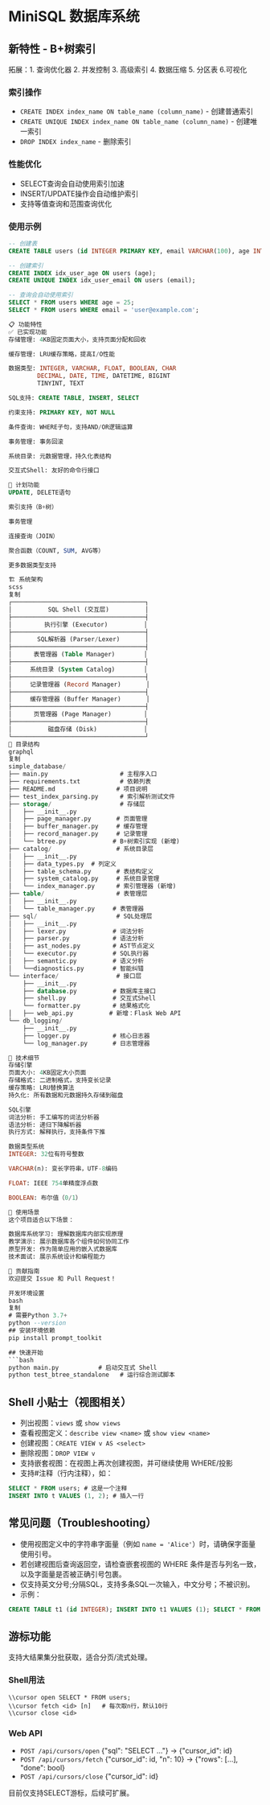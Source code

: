 # MiniSQL 数据库系统

## 新特性 - B+树索引

拓展：1. 查询优化器 2. 并发控制 3. 高级索引 4. 数据压缩 5. 分区表 6.可视化

### 索引操作
- `CREATE INDEX index_name ON table_name (column_name)` - 创建普通索引
- `CREATE UNIQUE INDEX index_name ON table_name (column_name)` - 创建唯一索引
- `DROP INDEX index_name` - 删除索引

### 性能优化
- SELECT查询会自动使用索引加速
- INSERT/UPDATE操作会自动维护索引
- 支持等值查询和范围查询优化

### 使用示例
```sql
-- 创建表
CREATE TABLE users (id INTEGER PRIMARY KEY, email VARCHAR(100), age INTEGER);

-- 创建索引
CREATE INDEX idx_user_age ON users (age);
CREATE UNIQUE INDEX idx_user_email ON users (email);

-- 查询会自动使用索引
SELECT * FROM users WHERE age = 25;
SELECT * FROM users WHERE email = 'user@example.com';

📋 功能特性
✅ 已实现功能
存储管理: 4KB固定页面大小，支持页面分配和回收

缓存管理: LRU缓存策略，提高I/O性能

数据类型: INTEGER, VARCHAR, FLOAT, BOOLEAN, CHAR
        DECIMAL, DATE, TIME, DATETIME, BIGINT
        TINYINT, TEXT

SQL支持: CREATE TABLE, INSERT, SELECT

约束支持: PRIMARY KEY, NOT NULL

条件查询: WHERE子句，支持AND/OR逻辑运算

事务管理: 事务回滚

系统目录: 元数据管理，持久化表结构

交互式Shell: 友好的命令行接口

🚧 计划功能
UPDATE, DELETE语句

索引支持（B+树）

事务管理

连接查询（JOIN）

聚合函数（COUNT, SUM, AVG等）

更多数据类型支持

🏗️ 系统架构
scss
复制
┌─────────────────────────────────────┐
│          SQL Shell (交互层)          │
├─────────────────────────────────────┤
│         执行引擎 (Executor)          │
├─────────────────────────────────────┤
│       SQL解析器 (Parser/Lexer)       │
├─────────────────────────────────────┤
│      表管理器 (Table Manager)        │
├─────────────────────────────────────┤
│     系统目录 (System Catalog)        │
├─────────────────────────────────────┤
│     记录管理器 (Record Manager)       │
├─────────────────────────────────────┤
│     缓存管理器 (Buffer Manager)       │
├─────────────────────────────────────┤
│      页管理器 (Page Manager)         │
├─────────────────────────────────────┤
│          磁盘存储 (Disk)             │
└─────────────────────────────────────┘
📁 目录结构
graphql
复制
simple_database/
├── main.py                    # 主程序入口
├── requirements.txt           # 依赖列表
├── README.md                 # 项目说明
├── test_index_parsing.py      # 索引解析测试文件
├── storage/                   # 存储层
│   ├── __init__.py
│   ├── page_manager.py       # 页面管理
│   ├── buffer_manager.py     # 缓存管理
│   ├── record_manager.py     # 记录管理
│   └── btree.py             # B+树索引实现 (新增)
├── catalog/                  # 系统目录层
│   ├── __init__.py
│   ├── data_types.py  # 列定义
│   ├── table_schema.py       # 表结构定义
│   ├── system_catalog.py     # 系统目录管理
│   └── index_manager.py      # 索引管理器 (新增)
├── table/                    # 表管理层
│   ├── __init__.py
│   └── table_manager.py     # 表管理器
├── sql/                      # SQL处理层
│   ├── __init__.py
│   ├── lexer.py             # 词法分析
│   ├── parser.py            # 语法分析
│   ├── ast_nodes.py         # AST节点定义
│   └── executor.py          # SQL执行器
│   ├── semantic.py          # 语义分析
│   └──diagnostics.py        # 智能纠错
└── interface/                # 接口层
    ├── __init__.py
    ├── database.py          # 数据库主接口
    ├── shell.py             # 交互式Shell
    └── formatter.py         # 结果格式化
│   ├── web_api.py          # 新增：Flask Web API
└── db_logging/                  
    ├── __init__.py
    ├── logger.py            # 核心日志器
    └── log_manager.py       # 日志管理器

🔧 技术细节
存储引擎
页面大小: 4KB固定大小页面
存储格式: 二进制格式，支持变长记录
缓存策略: LRU替换算法
持久化: 所有数据和元数据持久存储到磁盘

SQL引擎
词法分析: 手工编写的词法分析器
语法分析: 递归下降解析器
执行方式: 解释执行，支持条件下推

数据类型系统
INTEGER: 32位有符号整数

VARCHAR(n): 变长字符串，UTF-8编码

FLOAT: IEEE 754单精度浮点数

BOOLEAN: 布尔值（0/1）

🎯 使用场景
这个项目适合以下场景：

数据库系统学习: 理解数据库内部实现原理
教学演示: 展示数据库各个组件如何协同工作
原型开发: 作为简单应用的嵌入式数据库
技术面试: 展示系统设计和编程能力

🤝 贡献指南
欢迎提交 Issue 和 Pull Request！

开发环境设置
bash
复制
# 需要Python 3.7+
python --version  
## 安装环境依赖
pip install prompt_toolkit

## 快速开始
```bash
python main.py           # 启动交互式 Shell
python test_btree_standalone   # 运行综合测试脚本
```

## Shell 小贴士（视图相关）
- 列出视图：`views` 或 `show views`
- 查看视图定义：`describe view <name>` 或 `show view <name>`
- 创建视图：`CREATE VIEW v AS <select>`
- 删除视图：`DROP VIEW v`
- 支持嵌套视图：在视图上再次创建视图，并可继续使用 WHERE/投影
- 支持#注释（行内注释），如：

```sql
SELECT * FROM users; # 这是一个注释
INSERT INTO t VALUES (1, 2); # 插入一行
```

## 常见问题（Troubleshooting）
- 使用视图定义中的字符串字面量（例如 `name = 'Alice'`）时，请确保字面量使用引号。
- 若创建视图后查询返回空，请检查嵌套视图的 WHERE 条件是否与列名一致，以及字面量是否被正确引号包裹。
- 仅支持英文分号;分隔SQL，支持多条SQL一次输入，中文分号；不被识别。
- 示例：

```sql
CREATE TABLE t1 (id INTEGER); INSERT INTO t1 VALUES (1); SELECT * FROM t1;
```

## 游标功能

支持大结果集分批获取，适合分页/流式处理。

### Shell用法
```
\\cursor open SELECT * FROM users;
\\cursor fetch <id> [n]   # 每次取n行，默认10行
\\cursor close <id>
```

### Web API
- `POST /api/cursors/open`  {"sql": "SELECT ..."}  → {"cursor_id": id}
- `POST /api/cursors/fetch` {"cursor_id": id, "n": 10} → {"rows": [...], "done": bool}
- `POST /api/cursors/close` {"cursor_id": id}

目前仅支持SELECT游标，后续可扩展。
